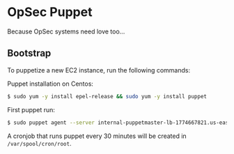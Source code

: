 OpSec Puppet
============

Because OpSec systems need love too...

Bootstrap
---------

To puppetize a new EC2 instance, run the following commands:

Puppet installation on Centos:
```bash
$ sudo yum -y install epel-release && sudo yum -y install puppet
```

First puppet run:
```bash
$ sudo puppet agent --server internal-puppetmaster-lb-1774667821.us-east-1.elb.amazonaws.com --onetime --no-daemonize --verbose
```

A cronjob that runs puppet every 30 minutes will be created in
`/var/spool/cron/root`.
